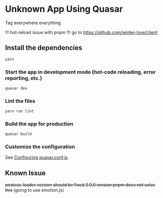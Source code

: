 # Unknown App Using Quasar

Tag everywhere everything

!!! hot-reload issue with pnpm !!!
go to https://github.com/winter-love/client

## Install the dependencies
```bash
yarn
```

### Start the app in development mode (hot-code reloading, error reporting, etc.)
```bash
quasar dev
```

### Lint the files
```bash
yarn run lint
```

### Build the app for production
```bash
quasar build
```

### Customize the configuration
See [Configuring quasar.conf.js](https://quasar.dev/quasar-cli/quasar-conf-js).


## Known Issue

~~postcss-loader version should be fixed 3.0.0 version
pnpm does not solve this~~ (going to use emotion.js)
